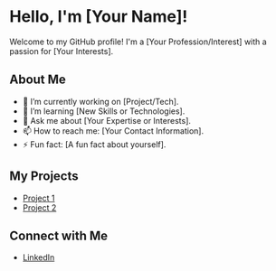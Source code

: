 # Hello, I'm [Your Name]!

Welcome to my GitHub profile! I'm a [Your Profession/Interest] with a passion for [Your Interests].

## About Me
- 🔭 I’m currently working on [Project/Tech].
- 🌱 I’m learning [New Skills or Technologies].
- 💬 Ask me about [Your Expertise or Interests].
- 📫 How to reach me: [Your Contact Information].
- ⚡ Fun fact: [A fun fact about yourself].

## My Projects
- [Project 1](link-to-your-project)
- [Project 2](link-to-your-project)

## Connect with Me
- [LinkedIn](your-linkedin)
